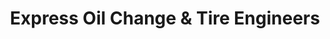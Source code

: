 ---
title: "Express Oil Change & Tire Engineers"
url: /newnan/express-oil-change-and-tire-engineers/
shop: tyres
---